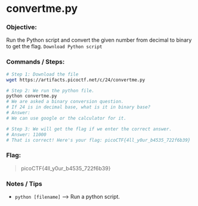 # convertme.py

### Objective:

Run the Python script and convert the given number from decimal to binary to get the flag.
`Download Python script`

### Commands / Steps:

```bash
# Step 1: Download the file
wget https://artifacts.picoctf.net/c/24/convertme.py

# Step 2: We run the python file.
python convertme.py
# We are asked a binary conversion question.
# If 24 is in decimal base, what is it in binary base?
# Answer:
# We can use google or the calculator for it.

# Step 3: We will get the flag if we enter the correct answer. 
# Answer: 11000
# That is correct! Here's your flag: picoCTF{4ll_y0ur_b4535_722f6b39}
```

### Flag:

> picoCTF{4ll_y0ur_b4535_722f6b39}

### Notes / Tips

- `python [filename]` --> Run a python script.

